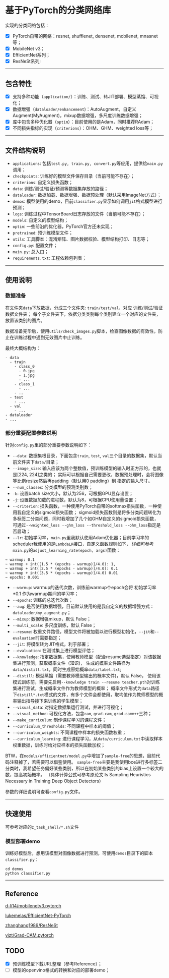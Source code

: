 # 基于PyTorch的分类网络库

实现的分类网络包括：

- [x] PyTorch自带的网络：resnet, shufflenet, densenet, mobilenet, mnasnet等；
- [x] MobileNet v3；
- [x] EfficientNet系列；
- [x] ResNeSt系列;

---

## 包含特性

- [x] 支持多种功能（`application/`）：训练、测试、转JIT部署、模型蒸馏、可视化；
- [x] 数据增强（`dataloader/enhancement`)：AutoAugment，自定义Augment(MyAugment)，mixup数据增强，多尺度训练数据增强；
- [x] 库中包含多种优化器（`optim`）：目前使用的是Adam，同时推荐RAdam；
- [x] 不同损失指标的实现（`criterions`）：OHM、GHM、weighted loss等；

---

## 文件结构说明

- `applications`: 包括`test.py, train.py, convert.py`等应用，提供给`main.py`调用；
- `checkpoints`: 训练好的模型文件保存目录（当前可能不存在）；
- `criterions`: 自定义损失函数；
- `data`: 训练/测试/验证/预测等数据集存放的路径；
- `dataloader`: 数据加载、数据增强、数据预处理（默认采用ImageNet方式）；
- `demos`: 模型使用的demo，目前`classifier.py`显示如何调用`jit`格式模型进行预测；
- `logs`: 训练过程中TensorBoard日志存放的文件（当前可能不存在）；
- `models`: 自定义的模型结构；
- `optim`: 一些前沿的优化器，PyTorch官方还未实现；
- `pretrained`: 预训练模型文件；
- `utils`: 工具脚本：混淆矩阵、图片数据校验、模型结构打印、日志等；
- `config.py`: 配置文件；
- `main.py`: 总入口；
- `requirements.txt`: 工程依赖包列表；

---

## 使用说明

### 数据准备

在文件夹`data`下放数据，分成三个文件夹: `train/test/val`，对应 训练/测试/验证 数据文件夹；
每个子文件夹下，依据分类类别每个类别建立一个对应的文件夹，放置该类别的图片。

数据准备完毕后，使用`utils/check_images.py`脚本，检查图像数据的有效性，防止在训练过程中遇到无效图片中止训练。

最终大概结构为：
```
- data
  - train
    - class_0
      - 0.jpg
      - 1.jpg
      - ...
    - class_1
      - ...
    - ..
  - test
    - ...
  - val
    - ...
- dataloader
- ...
```

### 部分重要配置参数说明

针对`config.py`里的部分重要参数说明如下：

- `--data`: 数据集根目录，下面包含`train`, `test`, `val`三个目录的数据集，默认当前文件夹下`data/`目录；
- `--image_size`: 输入应该为两个整数值，预训练模型的输入时正方形的，也就是[224, 224]之类的；
实际可以根据自己需要更改，数据预处理时，会将图像 等比例resize然后再padding（默认用0 padding）到 指定的输入尺寸。
- `--num_classes`: 分类模型的预测类别数；
- `-b`: 设置batch size大小，默认为256，可根据GPU显存设置；
- `-j`: 设置数据加载的进程数，默认为8，可根据CPU使用量设置；
- `--criterion`: 损失函数，一种使用PyTorch自带的softmax损失函数，一种使用我自定义的sigmoid损失函数；
sigmoid损失函数则是将多分类问题转化为多标签二分类问题，同时我增加了几个如GHM自定义的sigmoid损失函数，
可通过`--weighted_loss --ghm_loss --threshold_loss --ohm_loss`指定是否启动；
- `--lr`: 初始学习率，`main.py`里我默认使用Adam优化器；目前学习率的scheduler我使用的是`LambdaLR`接口，自定义函数规则如下，
详细可参考`main.py`的`adjust_learning_rate(epoch, args)`函数：
```
~ warmup: 0.1
~ warmup + int([1.5 * (epochs - warmup)]/4.0): 1, 
~ warmup + int([2.5 * (epochs - warmup)]/4.0): 0.1
~ warmup + int([3.5 * (epochs - warmup)]/4.0) 0.01
~ epochs: 0.001
```
- `--warmup`: warmup的迭代次数，训练前warmup个epoch会将 初始学习率*0.1 作为warmup期间的学习率；
- `--epochs`: 训练的总迭代次数；
- `--aug`: 是否使用数据增强，目前默认使用的是我自定义的数据增强方式：`dataloader/my_augment.py`；
- `--mixup`: 数据增强mixup，默认 False；
- `--multi_scale`: 多尺度训练，默认 False；
- `--resume`: 权重文件路径，模型文件将被加载以进行模型初始化，`--jit`和`--evaluation`时需要指定；
- `--jit`: 将模型转为JIT格式，利于部署；
- `--evaluation`: 在测试集上进行模型评估；
- `--knowledge`: 指定数据集，使用教师模型（配合resume选型指定）对该数据集进行预测，获取概率文件（知识)，
生成的概率文件路径为`data/distill.txt`，同时生成原始概率`data/label.txt`;
- `--distill`: 模型蒸馏（需要教师模型输出的概率文件)，默认 False，
使用该模式训练前，需要先启用`--knowledge train --resume teacher.pth`对训练集进行测试，生成概率文件作为教师模型的概率；
概率文件形式为`data`路径下`distill*.txt`模式的文件，有多个文件会都使用，取均值作为教师模型的概率输出指导接下来训练的学生模型；
- `--visual_data`: 对指定数据集运行测试，并进行可视化；
- `--visual_method`: 可视化方法，包含`cam`, `grad-cam`, `grad-camm++`三种；
- `--make_curriculum`: 制作课程学习的课程文件；
- `--curriculum_thresholds`: 不同课程中样本的阈值；
- `--curriculum_weights`: 不同课程中样本的损失函数权重；
- `--curriculum_learning`: 进行课程学习，从`data/curriculum.txt`中读取样本权重数据，训练时给对应样本的损失函数加权；

BTW，在`models/efficientnet/model.py`中增加了`sample-free`的思想，目前代码注释掉了，若需要可以借鉴使用。
`sample-free`主要是我使用bce进行多标签二分类时，我希望任务偏好某些类别，所以在初始某些类别的bias上设置一个较大的数，提高初始概率。
（具体计算公式可参考原论文 Is Sampling Heuristics Necessary in Training Deep Object Detectors）

参数的详细说明可查看`config.py`文件。

---

## 快速使用

可参考对应的`z_task_shell/*.sh`文件

### 模型部署demo

训练好模型后，想用该模型对图像数据进行预测，可使用`demos`目录下的脚本`classifier.py`：

```shell
cd demos
python classifier.py
```

---

## Reference

[d-li14/mobilenetv3.pytorch](https://github.com/d-li14/mobilenetv3.pytorch)

[lukemelas/EfficientNet-PyTorch](https://github.com/lukemelas/EfficientNet-PyTorch)

[zhanghang1989/ResNeSt](https://github.com/zhanghang1989/ResNeSt)

[yizt/Grad-CAM.pytorch](https://github.com/yizt/Grad-CAM.pytorch)

## TODO

- [x] 预训练模型下载URL整理（参考Reference）；
- [ ] 模型的openvino格式的转换和对应的部署demo；
